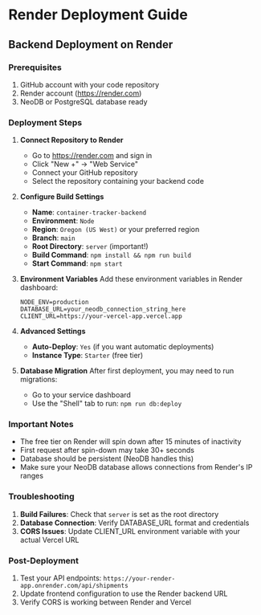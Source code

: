 # Render Deployment Guide

## Backend Deployment on Render

### Prerequisites
1. GitHub account with your code repository
2. Render account (https://render.com)
3. NeoDB or PostgreSQL database ready

### Deployment Steps

1. **Connect Repository to Render**
   - Go to https://render.com and sign in
   - Click "New +" → "Web Service"
   - Connect your GitHub repository
   - Select the repository containing your backend code

2. **Configure Build Settings**
   - **Name**: `container-tracker-backend`
   - **Environment**: `Node`
   - **Region**: `Oregon (US West)` or your preferred region
   - **Branch**: `main`
   - **Root Directory**: `server` (important!)
   - **Build Command**: `npm install && npm run build`
   - **Start Command**: `npm start`

3. **Environment Variables**
   Add these environment variables in Render dashboard:
   ```
   NODE_ENV=production
   DATABASE_URL=your_neodb_connection_string_here
   CLIENT_URL=https://your-vercel-app.vercel.app
   ```

4. **Advanced Settings**
   - **Auto-Deploy**: `Yes` (if you want automatic deployments)
   - **Instance Type**: `Starter` (free tier)

5. **Database Migration**
   After first deployment, you may need to run migrations:
   - Go to your service dashboard
   - Use the "Shell" tab to run: `npm run db:deploy`

### Important Notes

- The free tier on Render will spin down after 15 minutes of inactivity
- First request after spin-down may take 30+ seconds
- Database should be persistent (NeoDB handles this)
- Make sure your NeoDB database allows connections from Render's IP ranges

### Troubleshooting

1. **Build Failures**: Check that `server` is set as the root directory
2. **Database Connection**: Verify DATABASE_URL format and credentials
3. **CORS Issues**: Update CLIENT_URL environment variable with your actual Vercel URL

### Post-Deployment

1. Test your API endpoints: `https://your-render-app.onrender.com/api/shipments`
2. Update frontend configuration to use the Render backend URL
3. Verify CORS is working between Render and Vercel
